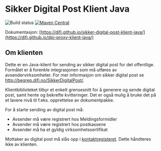 Sikker Digital Post Klient Java
==============================

![Build status](https://github.com/difi/dpi-proxy-klient-java/workflows/Build%20snapshot/badge.svg) [![Maven Central](https://maven-badges.herokuapp.com/maven-central/no.difi.sdp/sikker-digital-post-klient-java/badge.svg)](https://maven-badges.herokuapp.com/maven-central/no.difi.sdp/dpi-proxy-klient-java)

Dokumentasjon: [https://difi.github.io/sikker-digital-post-klient-java/](https://difi.github.io/dpi-proxy-klient-java/)

## Om klienten
Dette er en Java-klient for sending av sikker digital post for det offentlige.
Formålet er å forenkle integrasjonen som må utføres av avsendervirksomheter.
For mer informasjon om sikker digital post se http://begrep.difi.no/SikkerDigitalPost/.

Klientbiblioteket tilbyr et enkelt grensesnitt for å generere og sende digital post, samt hente og bekrefte kvitteringer.
Det er også mulig å bruke det på et lavere nivå til f.eks. opprettelse av dokumentpakke.

For å starte sending av digital post må:

* Avsender må være registrert hos Meldingsformidler
* Avsender må være registrert hos postkassene
* Avsender må ha et gyldig virksomhetssertifikat

Mottaker av digital post må slås opp i <a href="https://github.com/difi/kontaktregisteret-klient">kontaktregisteret</a>. Dette håndteres ikke av klienten.



